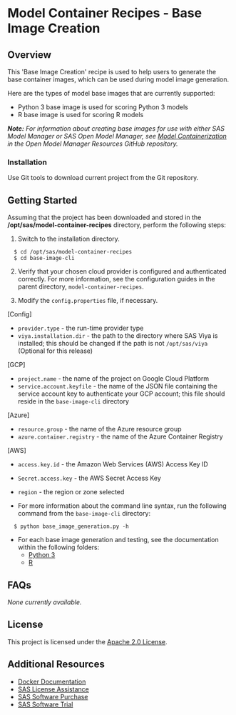 # Model Container Recipes - Base Image Creation

## Overview
This 'Base Image Creation' recipe is used to help users to generate the base container 
images, which can be used during model image generation.

Here are the types of model base images that are currently supported:
* Python 3 base image is used for scoring Python 3 models
* R base image is used for scoring R models

_**Note:** For information about creating base images for use with either SAS Model Manager or SAS Open Model Manager, see [Model Containerization](https://github.com/sassoftware/open-model-manager-resources/tree/master/addons#model-containerization) in the Open Model Manager Resources GitHub repository._ 


### Installation

Use Git tools to download current project from the Git repository.  

## Getting Started

Assuming that the project has been downloaded and stored in the <b>/opt/sas/model-container-recipes</b> directory, perform the following steps:<br>
1. Switch to the installation directory.
```
  $ cd /opt/sas/model-container-recipes
  $ cd base-image-cli
```
2. Verify that your chosen cloud provider is configured and authenticated correctly. For more information, see the configuration guides in the parent directory, `model-container-recipes`.

3. Modify the `config.properties` file, if necessary.
  
  [Config]
  * `provider.type` - the run-time provider type
  * `viya.installation.dir` - the path to the directory where SAS Viya is installed; this should be changed if the path is not `/opt/sas/viya`
  (Optional for this release)

  [GCP]
  * `project.name` - the name of the project on Google Cloud Platform
  * `service.account.keyfile` - the name of the JSON file containing the service account key to authenticate your GCP account; this file should reside in the `base-image-cli` directory

  [Azure]
  * `resource.group` - the name of the Azure resource group
  * `azure.container.registry` - the name of the Azure Container Registry

  [AWS]
  * `access.key.id` - the Amazon Web Services (AWS) Access Key ID
  * `Secret.access.key` - the AWS Secret Access Key
  * `region` - the region or zone selected  

* For more information about the command line syntax, run the following command from the `base-image-cli` directory:
```
  $ python base_image_generation.py -h
```

* For each base image generation and testing, see the documentation within the following folders:
  - [Python 3](python_base/)
  - [R](r_base/)

## FAQs
*None currently available.*

## License

This project is licensed under the [Apache 2.0 License](LICENSE).

## Additional Resources

* [Docker Documentation](https://docs.docker.com/)
* [SAS License Assistance](https://support.sas.com/en/technical-support/license-assistance.html)
* [SAS Software Purchase](https://www.sas.com/en_us/software/how-to-buy.html)
* [SAS Software Trial](https://www.sas.com/en_us/trials.html)
